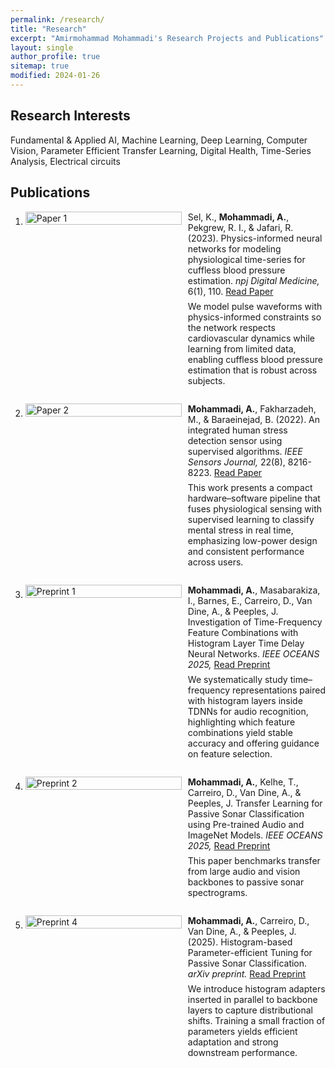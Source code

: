 ```yaml
---
permalink: /research/
title: "Research"
excerpt: "Amirmohammad Mohammadi's Research Projects and Publications"
layout: single
author_profile: true
sitemap: true
modified: 2024-01-26
---
```


## Research Interests
Fundamental & Applied AI, Machine Learning, Deep Learning, Computer Vision, Parameter Efficient Transfer Learning, Digital Health, Time-Series Analysis, Electrical circuits

## Publications

1. <div style="display: flex; align-items: flex-start; margin-bottom: 1em;">
     <div style="flex: 0 0 250px; margin-right: 10px;">
       <img src="{{ site.baseurl }}/assets/images/paper1.png" alt="Paper 1" style="width:100%; height:auto;">
     </div>
     <div>
       Sel, K., <strong>Mohammadi, A.</strong>, Pekgrew, R. I., &amp; Jafari, R. (2023). Physics-informed neural networks for modeling physiological time-series for cuffless blood pressure estimation. <em>npj Digital Medicine,</em> 6(1), 110. <a href="https://www.nature.com/articles/s41746-023-00853-4">Read Paper</a>
       <p style="margin-top:0.5em;">We model pulse waveforms with physics-informed constraints so the network respects cardiovascular dynamics while learning from limited data, enabling cuffless blood pressure estimation that is robust across subjects.</p>
     </div>
   </div>

2. <div style="display: flex; align-items: flex-start; margin-bottom: 1em;">
     <div style="flex: 0 0 250px; margin-right: 10px;">
       <img src="{{ site.baseurl }}/assets/images/paper2.png" alt="Paper 2" style="width:100%; height:auto;">
     </div>
     <div>
       <strong>Mohammadi, A.</strong>, Fakharzadeh, M., &amp; Baraeinejad, B. (2022). An integrated human stress detection sensor using supervised algorithms. <em>IEEE Sensors Journal,</em> 22(8), 8216-8223. <a href="https://ieeexplore.ieee.org/abstract/document/9729836">Read Paper</a>
       <p style="margin-top:0.5em;">This work presents a compact hardware–software pipeline that fuses physiological sensing with supervised learning to classify mental stress in real time, emphasizing low-power design and consistent performance across users.</p>
     </div>
   </div>

3. <div style="display: flex; align-items: flex-start; margin-bottom: 1em;">
     <div style="flex: 0 0 250px; margin-right: 10px;">
       <img src="{{ site.baseurl }}/assets/images/preprint1.png" alt="Preprint 1" style="width:100%; height:auto;">
     </div>
     <div>
       <strong>Mohammadi, A.</strong>, Masabarakiza, I., Barnes, E., Carreiro, D., Van Dine, A., &amp; Peeples, J. Investigation of Time-Frequency Feature Combinations with Histogram Layer Time Delay Neural Networks. <em>IEEE OCEANS 2025,</em> <a href="https://urldefense.com/v3/__http://arxiv.org/abs/2409.13881__;!!KwNVnqRv!GFZbeldmXWfUAnqaCAn5Pwzq7vlFEfD1fg6YKJ5BOwJZCNn9mekTGBLPIELZ1HiEfZIdT0SgIAumcu6J$">Read Preprint</a>
       <p style="margin-top:0.5em;">We systematically study time–frequency representations paired with histogram layers inside TDNNs for audio recognition, highlighting which feature combinations yield stable accuracy and offering guidance on feature selection.</p>
     </div>
   </div>

4. <div style="display: flex; align-items: flex-start; margin-bottom: 1em;">
     <div style="flex: 0 0 250px; margin-right: 10px;">
       <img src="{{ site.baseurl }}/assets/images/preprint2.png" alt="Preprint 2" style="width:100%; height:auto;">
     </div>
     <div>
       <strong>Mohammadi, A.</strong>, Kelhe, T., Carreiro, D., Van Dine, A., &amp; Peeples, J. Transfer Learning for Passive Sonar Classification using Pre-trained Audio and ImageNet Models. <em>IEEE OCEANS 2025,</em> <a href="https://urldefense.com/v3/__http://arxiv.org/abs/2409.13878__;!!KwNVnqRv!CH28iw7cUYaR2TMeQYHyt7Lhm_N7SefA7TmThvM4IUllV6y2hlp-gJxr2bfH7aga3BoAq-oAnr6z47lh$">Read Preprint</a>
       <p style="margin-top:0.5em;">This paper benchmarks transfer from large audio and vision backbones to passive sonar spectrograms.</p>
     </div>
   </div>

5. <div style="display: flex; align-items: flex-start; margin-bottom: 1em;">
     <div style="flex: 0 0 250px; margin-right: 10px;">
       <img src="{{ site.baseurl }}/assets/images/preprint4.png" alt="Preprint 4" style="width:100%; height:auto;">
     </div>
     <div>
       <strong>Mohammadi, A.</strong>, Carreiro, D., Van Dine, A., &amp; Peeples, J. (2025). Histogram-based Parameter-efficient Tuning for Passive Sonar Classification. <em>arXiv preprint.</em> <a href="https://arxiv.org/abs/2504.15214">Read Preprint</a>
       <p style="margin-top:0.5em;">We introduce histogram adapters inserted in parallel to backbone layers to capture distributional shifts. Training a small fraction of parameters yields efficient adaptation and strong downstream performance.</p>
     </div>
   </div>
